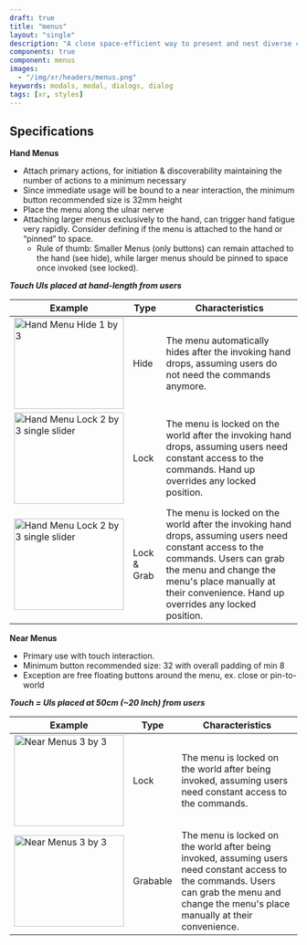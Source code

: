 ```yaml
---
draft: true
title: "menus"
layout: "single"
description: "A close space-efficient way to present and nest diverse commands."
components: true
component: menus
images:
  - "/img/xr/headers/menus.png"
keywords: modals, modal, dialogs, dialog
tags: [xr, styles]
---
```


## Specifications

**Hand Menus**
- Attach primary actions, for initiation & discoverability maintaining the number of actions to a minimum necessary
- Since immediate usage will be bound to a near interaction, the minimum button recommended size is 32mm height
- Place the menu along the ulnar nerve
- Attaching larger menus exclusively to the hand, can trigger hand fatigue very rapidly. Consider defining if the menu is attached to the hand or “pinned” to space.
  - Rule of thumb: Smaller Menus (only buttons) can remain attached to the hand (see hide), while larger menus should be pinned to space once invoked (see locked).

***Touch UIs placed at hand-length from users***
<table class="table table-bordered">
  <thead class="thead-light">
    <tr>
      <th>Example</th>
      <th>Type</th>
      <th>Characteristics</th>
    </tr>
  </thead>
  <tbody>
    <tr>
      <td><img src="/img/xr/HandMenu_Classic_1x3.png" alt="Hand Menu Hide 1 by 3" width="192"height="160">
      </td>
      <td>Hide</td>
      <td>The menu automatically hides after the invoking hand drops, assuming users do not need the commands anymore.
      </td>
    </tr>
    <tr>
      <td><img src="/img/xr/HandMenu_Transparent_Lock_2x3_1Slider.png" alt="Hand Menu Lock 2 by 3 single slider" width="192"height="160">
      </td>
      <td>Lock</td>
      <td>The menu is locked on the world after the invoking hand drops, assuming users need constant access to the commands. Hand up overrides any locked position.
      </td>
    </tr>
        <tr>
      <td><img src="/img/xr/HandMenu_Transparent_Lock_2x3_1Slider.png" alt="Hand Menu Lock 2 by 3 single slider" width="192"height="160">
      </td>
      <td>Lock & Grab</td>
      <td>The menu is locked on the world after the invoking hand drops, assuming users need constant access to the commands. Users can grab the menu and change the menu's place manually at their convenience.  Hand up overrides any locked position.
      </td>
    </tr>
  </tbody>
</table>

**Near Menus**
- Primary use with touch interaction.
- Minimum button recommended size: 32 with overall padding of min 8
- Exception are free floating buttons around the menu, ex. close or pin-to-world

***Touch = UIs placed at 50cm (~20 Inch) from users***
<table class="table table-bordered">
  <thead class="thead-light">
    <tr>
      <th>Example</th>
      <th>Type</th>
      <th>Characteristics</th>
    </tr>
  </thead>
  <tbody>
    <tr>
      <td><img src="/img/xr/NearMenu_Classic_3x3.png" alt="Near Menus 3 by 3" width="192"height="160">
      </td>
      <td>Lock</td>
      <td>The menu is locked on the world after being invoked, assuming users need constant access to the commands.
      </td>
    </tr>
    <tr>
      <td><img src="/img/xr/NearMenu_Classic_3x3.png" alt="Near Menus 3 by 3" width="192"height="160">
      </td>
      <td>Grabable</td>
      <td>The menu is locked on the world after being invoked, assuming users need constant access to the commands. Users can grab the menu and change the menu's place manually at their convenience.
      </td>
    </tr>
  </tbody>
</table>

